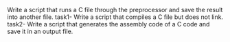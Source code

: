 Write a script that runs a C file through the preprocessor and save the result into another file.
task1- Write a script that compiles a C file but does not link.
task2- Write a script that generates the assembly code of a C code and save it in an output file.
